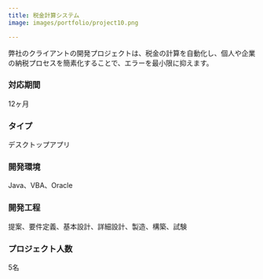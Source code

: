 ```yaml
---
title: 税金計算システム
image: images/portfolio/project10.png

---
```

弊社のクライアントの開発プロジェクトは、税金の計算を自動化し、個人や企業の納税プロセスを簡素化することで、エラーを最小限に抑えます。

### 対応期間
12ヶ月

### タイプ
デスクトップアプリ

### 開発環境
Java、VBA、Oracle

### 開発工程
提案、要件定義、基本設計、詳細設計、製造、構築、試験

### プロジェクト人数
5名
